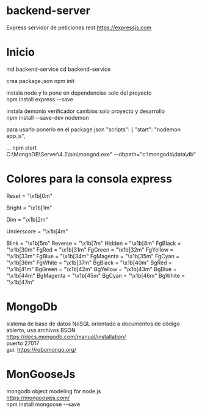 # backend-server
Express
servidor de peticiones rest
https://expressjs.com

# Inicio
md backend-service
cd backend-service

crea package.json
npm init 

instala node y lo pone en dependencias solo del proyecto</br>
npm install express --save

instala demonio verificador cambios solo proyecto y desarrollo </br>
npm install --save-dev nodemon

para usarlo ponerlo en el package.json
  "scripts": {
    "start": "nodemon app.js",

  ...
  npm start
</br>
C:\MongoDB\Server\4.2\bin\mongod.exe" --dbpath="c:\mongodb\data\db"

# Colores para la consola express
Reset = "\x1b[0m"

Bright = "\x1b[1m"

Dim = "\x1b[2m"

Underscore = "\x1b[4m"

Blink = "\x1b[5m"
Reverse = "\x1b[7m"
Hidden = "\x1b[8m"
FgBlack = "\x1b[30m"
FgRed = "\x1b[31m"
FgGreen = "\x1b[32m"
FgYellow = "\x1b[33m"
FgBlue = "\x1b[34m"
FgMagenta = "\x1b[35m"
FgCyan = "\x1b[36m"
FgWhite = "\x1b[37m"
BgBlack = "\x1b[40m"
BgRed = "\x1b[41m"
BgGreen = "\x1b[42m"
BgYellow = "\x1b[43m"
BgBlue = "\x1b[44m"
BgMagenta = "\x1b[45m"
BgCyan = "\x1b[46m"
BgWhite = "\x1b[47m"


# MongoDb
sistema de base de datos NoSQL orientado a documentos de código abierto, usa archivos BSON</br>
https://docs.mongodb.com/manual/installation/</br>
puerto 27017</br>
gui: https://robomongo.org/

# MonGooseJs
mongodb object modeling for node.js</br>
https://mongoosejs.com/</br>
npm install mongoose --save

